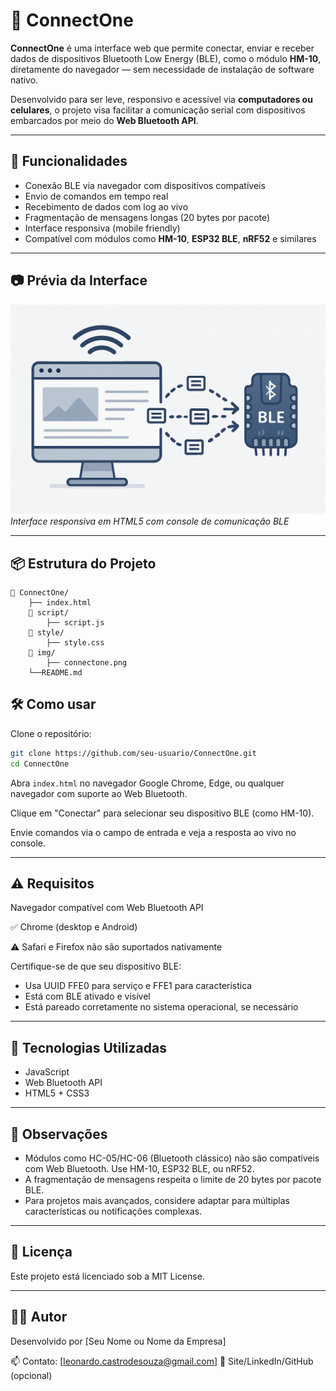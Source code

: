 # 🔗 ConnectOne

**ConnectOne** é uma interface web que permite conectar, enviar e receber dados de dispositivos Bluetooth Low Energy (BLE), como o módulo **HM-10**, diretamente do navegador — sem necessidade de instalação de software nativo.

Desenvolvido para ser leve, responsivo e acessível via **computadores ou celulares**, o projeto visa facilitar a comunicação serial com dispositivos embarcados por meio do **Web Bluetooth API**.

---

## 🚀 Funcionalidades

- Conexão BLE via navegador com dispositivos compatíveis
- Envio de comandos em tempo real
- Recebimento de dados com log ao vivo
- Fragmentação de mensagens longas (20 bytes por pacote)
- Interface responsiva (mobile friendly)
- Compatível com módulos como **HM-10**, **ESP32 BLE**, **nRF52** e similares

---

## 📷 Prévia da Interface

![ConnectOne Screenshot](./img/connectone.png)  
*Interface responsiva em HTML5 com console de comunicação BLE*

---

## 📦 Estrutura do Projeto

```plaintext
📁 ConnectOne/
    ├── index.html         
    📁 script/
        ├── script.js
    📁 style/
        ├── style.css
    📁 img/
        ├── connectone.png    
    └──README.md          
```

## 🛠️ Como usar

Clone o repositório:

```bash
git clone https://github.com/seu-usuario/ConnectOne.git
cd ConnectOne
```

Abra `index.html` no navegador Google Chrome, Edge, ou qualquer navegador com suporte ao Web Bluetooth.

Clique em "Conectar" para selecionar seu dispositivo BLE (como HM-10).

Envie comandos via o campo de entrada e veja a resposta ao vivo no console.

---

## ⚠️ Requisitos

Navegador compatível com Web Bluetooth API

✅ Chrome (desktop e Android)

⚠️ Safari e Firefox não são suportados nativamente

Certifique-se de que seu dispositivo BLE:

- Usa UUID FFE0 para serviço e FFE1 para característica
- Está com BLE ativado e visível
- Está pareado corretamente no sistema operacional, se necessário

---

## 🧠 Tecnologias Utilizadas

- JavaScript
- Web Bluetooth API
- HTML5 + CSS3

---

## 📌 Observações

- Módulos como HC-05/HC-06 (Bluetooth clássico) não são compatíveis com Web Bluetooth. Use HM-10, ESP32 BLE, ou nRF52.
- A fragmentação de mensagens respeita o limite de 20 bytes por pacote BLE.
- Para projetos mais avançados, considere adaptar para múltiplas características ou notificações complexas.

---

## 📄 Licença

Este projeto está licenciado sob a MIT License.

---

## 👨‍💻 Autor

Desenvolvido por [Seu Nome ou Nome da Empresa]

📫 Contato: [leonardo.castrodesouza@gmail.com]
🔗 Site/LinkedIn/GitHub (opcional)


